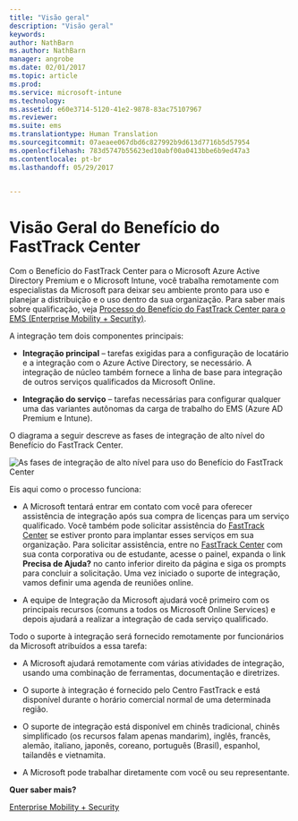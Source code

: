 ```yaml
---
title: "Visão geral"
description: "Visão geral"
keywords: 
author: NathBarn
ms.author: NathBarn
manager: angrobe
ms.date: 02/01/2017
ms.topic: article
ms.prod: 
ms.service: microsoft-intune
ms.technology: 
ms.assetid: e60e3714-5120-41e2-9878-83ac75107967
ms.reviewer: 
ms.suite: ems
ms.translationtype: Human Translation
ms.sourcegitcommit: 07aeaee067dbd6c827992b9d613d7716b5d57954
ms.openlocfilehash: 783d5747b55623ed10abf00a0413bbe6b9ed47a3
ms.contentlocale: pt-br
ms.lasthandoff: 05/29/2017


---
```


# <a name="fasttrack-center-benefit-overview"></a>Visão Geral do Benefício do FastTrack Center

Com o Benefício do FastTrack Center para o Microsoft Azure Active Directory Premium e o Microsoft Intune, você trabalha remotamente com especialistas da Microsoft para deixar seu ambiente pronto para uso e planejar a distribuição e o uso dentro da sua organização. Para saber mais sobre qualificação, veja [Processo do Benefício do FastTrack Center para o EMS (Enterprise Mobility + Security)](fasttrack-center-benefit-process-for-enterprise-mobility-suite-ems.md).


A integração tem dois componentes principais:

-   **Integração principal** – tarefas exigidas para a configuração de locatário e a integração com o Azure Active Directory, se necessário. A integração de núcleo também fornece a linha de base para integração de outros serviços qualificados da Microsoft Online.

-   **Integração do serviço** – tarefas necessárias para configurar qualquer uma das variantes autônomas da carga de trabalho do EMS (Azure AD Premium e Intune).

O diagrama a seguir descreve as fases de integração de alto nível do Benefício do FastTrack Center.

![As fases de integração de alto nível para uso do Benefício do FastTrack Center](./media/ft-onboarding-process.png)

Eis aqui como o processo funciona:

- A Microsoft tentará entrar em contato com você para oferecer assistência de integração após sua compra de licenças para um serviço qualificado. Você também pode solicitar assistência do [FastTrack Center](http://fasttrack.microsoft.com/) se estiver pronto para implantar esses serviços em sua organização. Para solicitar assistência, entre no [FastTrack Center](http://fasttrack.microsoft.com/) com sua conta corporativa ou de estudante, acesse o painel, expanda o link **Precisa de Ajuda?** no canto inferior direito da página e siga os prompts para concluir a solicitação. Uma vez iniciado o suporte de integração, vamos definir uma agenda de reuniões online.

-   A equipe de Integração da Microsoft ajudará você primeiro com os principais recursos (comuns a todos os Microsoft Online Services) e depois ajudará a realizar a integração de cada serviço qualificado.

Todo o suporte à integração será fornecido remotamente por funcionários da Microsoft atribuídos a essa tarefa:

-   A Microsoft ajudará remotamente com várias atividades de integração, usando uma combinação de ferramentas, documentação e diretrizes.

-   O suporte à integração é fornecido pelo Centro FastTrack e está disponível durante o horário comercial normal de uma determinada região.

-   O suporte de integração está disponível em chinês tradicional, chinês simplificado (os recursos falam apenas mandarim), inglês, francês, alemão, italiano, japonês, coreano, português (Brasil), espanhol, tailandês e vietnamita.

-   A Microsoft pode trabalhar diretamente com você ou seu representante.

**Quer saber mais?**

[Enterprise Mobility + Security](https://www.microsoft.com/en-us/cloud-platform/enterprise-mobility)


